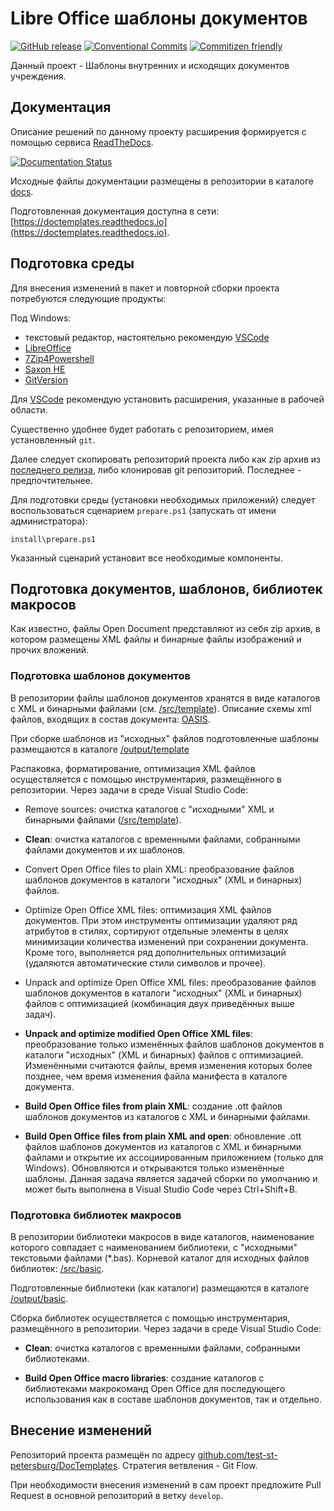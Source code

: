 # Libre Office шаблоны документов

[![GitHub release](https://img.shields.io/github/v/release/test-st-petersburg/DocTemplates?sort=semver&style=plastic)](https://github.com/test-st-petersburg/DocTemplates/releases)
[![Conventional Commits](https://img.shields.io/badge/Conventional%20Commits-1.0.0-yellow.svg?style=plastic)](https://conventionalcommits.org)
[![Commitizen friendly](https://img.shields.io/badge/commitizen-friendly-brightgreen.svg?&style=plastic)](http://commitizen.github.io/cz-cli/)

Данный проект - Шаблоны внутренних и исходящих документов учреждения.

## Документация

Описание решений по данному проекту расширения формируется с помощью сервиса [ReadTheDocs][].

[![Documentation Status](https://readthedocs.org/projects/doctemplates/badge/?version=master&style=plastic)](https://doctemplates.readthedocs.io/ru/master/?badge=master)

Исходные файлы документации размещены в репозитории в каталоге
[docs](/docs).

Подготовленная документация доступна в сети:
[https://doctemplates.readthedocs.io](https://doctemplates.readthedocs.io).

## Подготовка среды

Для внесения изменений в пакет и повторной сборки проекта потребуются следующие продукты:

Под Windows:

- текстовый редактор, настоятельно рекомендую [VSCode][]
- [LibreOffice][]
- [7Zip4Powershell][]
- [Saxon HE][]
- [GitVersion][]

Для [VSCode][] рекомендую установить расширения, указанные в рабочей области.

Существенно удобнее будет работать с репозиторием, имея установленный `git`.

Далее следует скопировать репозиторий проекта либо как zip архив из [последнего
релиза](https://github.com/test-st-petersburg/DocTemplates), либо клонировав
git репозиторий.
Последнее - предпочтительнее.

Для подготовки среды (установки необходимых приложений)
следует воспользоваться сценарием `prepare.ps1` (запускать от имени администратора):

    install\prepare.ps1

Указанный сценарий установит все необходимые компоненты.

## Подготовка документов, шаблонов, библиотек макросов

Как известно, файлы Open Document представляют из себя zip архив,
в котором размещены XML файлы и бинарные файлы изображений и прочих вложений.

### Подготовка шаблонов документов

В репозитории файлы шаблонов документов хранятся в виде каталогов с XML и
бинарными файлами (см. [/src/template](/src/template)).
Описание схемы xml файлов, входящих в состав документа: [OASIS][].

При сборке шаблонов из "исходных" файлов подготовленные шаблоны
размещаются в каталоге [/output/template](/output/template)

Распаковка, форматирование, оптимизация XML файлов осуществляется
с помощью инструментария, размещённого в репозитории.
Через задачи в среде Visual Studio Code:

- Remove sources:
  очистка каталогов с "исходными"
  XML и бинарными файлами ([/src/template](/src/template)).

- **Clean**:
  очистка каталогов с временными файлами, собранными файлами
  документов и их шаблонов.

- Convert Open Office files to plain XML:
  преобразование файлов шаблонов документов в каталоги "исходных"
  (XML и бинарных) файлов.

- Optimize Open Office XML files:
  оптимизация XML файлов документов.
  При этом инструменты оптимизации удаляют ряд атрибутов в стилях,
  сортируют отдельные элементы в целях минимизации количества изменений
  при сохранении документа.
  Кроме того, выполняется ряд дополнительных оптимизаций
  (удаляются автоматические стили символов и прочее).

- Unpack and optimize Open Office XML files:
  преобразование файлов шаблонов документов в каталоги "исходных"
  (XML и бинарных) файлов с оптимизацией
  (комбинация двух приведённых выше задач).

- **Unpack and optimize modified Open Office XML files**:
  преобразование только изменённых файлов шаблонов документов
  в каталоги "исходных" (XML и бинарных) файлов с оптимизацией.
  Изменёнными считаются файлы, время изменения которых более позднее,
  чем время изменения файла манифеста в каталоге документа.

- **Build Open Office files from plain XML**:
  создание .ott файлов шаблонов документов из каталогов
  с XML и бинарными файлами.

- **Build Open Office files from plain XML and open**:
  обновление .ott файлов шаблонов документов из каталогов
  с XML и бинарными файлами и открытие их ассоциированным
  приложением (только для Windows).
  Обновляются и открываются только изменённые шаблоны.
  Данная задача является задачей сборки по умолчанию
  и может быть выполнена в Visual Studio Code через Ctrl+Shift+B.

### Подготовка библиотек макросов

В репозитории библиотеки макросов в виде каталогов,
наименование которого совпадает с наименованием библиотеки,
с "исходными" текстовыми файлами (*.bas).
Корневой каталог для исходных файлов библиотек: [/src/basic](/src/basic).

Подготовленные библиотеки (как каталоги)
размещаются в каталоге [/output/basic](/output/basic).

Сборка библиотек осуществляется с помощью инструментария, размещённого в репозитории.
Через задачи в среде Visual Studio Code:

- **Clean**:
  очистка каталогов с временными файлами, собранными библиотеками.

- **Build Open Office macro libraries**:
  создание каталогов с библиотеками макрокоманд Open Office
  для последующего использования как в составе шаблонов документов,
  так и отдельно.

## Внесение изменений

Репозиторий проекта размещён по адресу
[github.com/test-st-petersburg/DocTemplates](https://github.com/test-st-petersburg/DocTemplates).
Стратегия ветвления - Git Flow.

При необходимости внесения изменений в сам проект предложите Pull Request в основной
репозиторий в ветку `develop`.

[VSCode]: https://code.visualstudio.com/ "Visual Studio Code"
[PowerShellCore]: https://github.com/PowerShell/PowerShell "PowerShell Core"
[LibreOffice]: https://ru.libreoffice.org "Libre Office"
[7Zip4Powershell]: https://github.com/thoemmi/7Zip4Powershell
[Saxon HE]: https://saxonica.com/products/products.xml "Saxon Home Edition"
[ReadTheDocs]: https://readthedocs.org
[OASIS]: https://docs.oasis-open.org/office/OpenDocument/v1.3/cs01/part3-schema/OpenDocument-v1.3-cs01-part3-schema.html "Open Document Format for Office Applications (OpenDocument) Version 1.3. Part 3: OpenDocument Schema"
[GitVersion]: https://github.com/GitTools/GitVersion "Easy Semantic Versioning for projects using Git"

